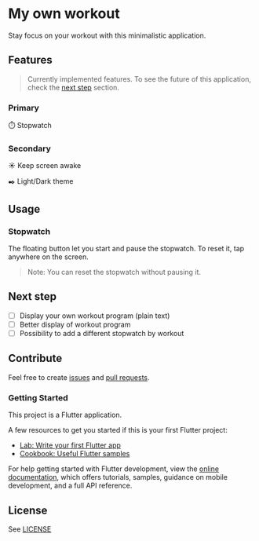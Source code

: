 # My own workout

Stay focus on your workout with this minimalistic application.

## Features

> Currently implemented features. To see the future of this application, check the [next step](#next-step) section.

### Primary

⏱️ Stopwatch

### Secondary

☀️ Keep screen awake

✒️ Light/Dark theme

## Usage

### Stopwatch

The floating button let you start and pause the stopwatch. To reset it, tap anywhere on the screen.
> Note: You can reset the stopwatch without pausing it.

## Next step

- [ ] Display your own workout program (plain text)
- [ ] Better display of workout program
- [ ] Possibility to add a different stopwatch by workout

## Contribute

Feel free to create [issues](https://github.com/ItsJimi/my-own-workout/issues) and [pull requests](https://github.com/ItsJimi/my-own-workout/pulls).

### Getting Started

This project is a Flutter application.

A few resources to get you started if this is your first Flutter project:

- [Lab: Write your first Flutter app](https://docs.flutter.dev/get-started/codelab)
- [Cookbook: Useful Flutter samples](https://docs.flutter.dev/cookbook)

For help getting started with Flutter development, view the
[online documentation](https://docs.flutter.dev/), which offers tutorials,
samples, guidance on mobile development, and a full API reference.

## License

See [LICENSE](/LICENSE)
